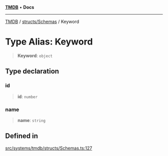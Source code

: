 [**TMDB**](../../../README.md) • **Docs**

***

[TMDB](../../../README.md) / [structs/Schemas](../README.md) / Keyword

# Type Alias: Keyword

> **Keyword**: `object`

## Type declaration

### id

> **id**: `number`

### name

> **name**: `string`

## Defined in

[src/systems/tmdb/structs/Schemas.ts:127](https://github.com/Norviah/media-hub/blob/e3dc67aa1738d9ad44e6a4419ef7e26de86e1452/src/systems/tmdb/structs/Schemas.ts#L127)
